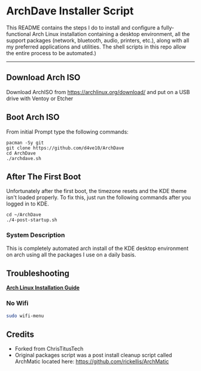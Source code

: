 # ArchDave Installer Script

This README contains the steps I do to install and configure a fully-functional Arch Linux installation containing a desktop environment, all the support packages (network, bluetooth, audio, printers, etc.), along with all my preferred applications and utilities. The shell scripts in this repo allow the entire process to be automated.)

---
## Download Arch ISO

Download ArchISO from <https://archlinux.org/download/> and put on a USB drive with Ventoy or Etcher

## Boot Arch ISO

From initial Prompt type the following commands:

```
pacman -Sy git
git clone https://github.com/d4ve10/ArchDave
cd ArchDave
./archdave.sh
```

## After The First Boot

Unfortunately after the first boot, the timezone resets and the KDE theme isn't loaded properly.
To fix this, just run the following commands after you logged in to KDE.

```
cd ~/ArchDave
./4-post-startup.sh
```

### System Description
This is completely automated arch install of the KDE desktop environment on arch using all the packages I use on a daily basis. 

## Troubleshooting

__[Arch Linux Installation Guide](https://github.com/rickellis/Arch-Linux-Install-Guide)__

### No Wifi

```bash
sudo wifi-menu
```

## Credits
- Forked from ChrisTitusTech
- Original packages script was a post install cleanup script called ArchMatic located here: https://github.com/rickellis/ArchMatic
